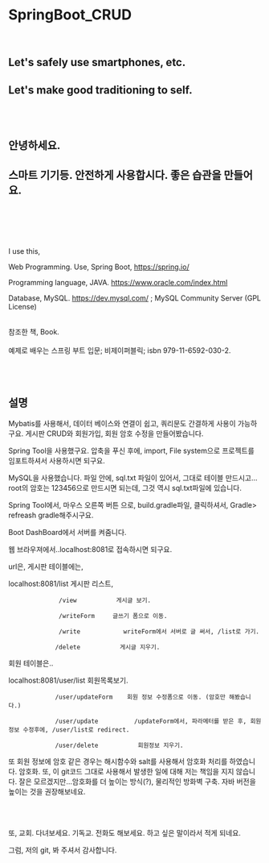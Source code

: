 # SpringBoot_CRUD

<br/>
<h2?Hello~.</h2>
<h2>Let's safely use smartphones, etc.</h2> 
<h2>Let's make good traditioning to self.</h2><br/><br/>
<h2>안녕하세요.</h2>
<h2>스마트 기기등. 안전하게 사용합시다. 좋은 습관을 만들어요.</h2>

<br/><br/><br/><br/>

I use this, 

Web Programming. Use, Spring Boot, https://spring.io/

Programming language, JAVA. https://www.oracle.com/index.html

Database, MySQL. https://dev.mysql.com/  ; MySQL Community Server (GPL License)

<br/>
참조한 책, Book. <br/><br/>
예제로 배우는 스프링 부트 입문;  비제이퍼블릭; isbn 979-11-6592-030-2.

<br/><br/>
<h2>설명</h2>


Mybatis를 사용해서, 데이터 베이스와 연결이 쉽고, 쿼리문도 간결하게 사용이 가능하구요. 게시판 CRUD와 회원가입, 회원 암호 수정을 만들어봤습니다.

 

Spring Tool을 사용했구요. 압축을 푸신 후에, import, File system으로 프로젝트를 임포트하셔서 사용하시면 되구요.

MySQL을 사용했습니다. 파일 안에, sql.txt 파일이 있어서, 그대로 테이블 만드시고... root의 암호는 123456으로 만드시면 되는데, 그것 역시 sql.txt파일에 있습니다.

 

Spring Tool에서, 마우스 오른쪽 버튼 으로, build.gradle파일, 클릭하셔서, Gradle> refreash gradle해주시구요.

Boot DashBoard에서 서버를 켜줌니다.

 

웹 브라우져에서..localhost:8081로 접속하시면 되구요.

 

url은, 게시판 테이블에는, 

localhost:8081/list             게시판 리스트,

                  /view           게시글 보기.  

                  /writeForm     글쓰기 폼으로 이동.

                  /write            writeForm에서 서버로 글 써서, /list로 가기.

                 /delete           게시글 지우기. 

 

회원 테이블은..

localhost:8081/user/list               회원목록보기.

                 /user/updateForm    회원 정보 수정폼으로 이동. (암호만 해봤습니다.)

                 /user/update          /updateForm에서, 파라메터를 받은 후, 회원정보 수정후에, /user/list로 redirect.

                 /user/delete           회원정보 지우기.

 

 

또 회원 정보에 암호 같은 경우는 해시함수와 salt를 사용해서 암호화 처리를 하였습니다. 암호화. 또, 이 git코드 그대로 사용해서 발생한 일에 대해 저는 책임을 지지 않습니다. 잘은 모르겠지만...암호화를 더 높이는 방식(?), 물리적인 방화벽 구축. 자바 버전을 높이는 것을 권장해보네요.

 

<br/><br/> 
 

 
또, 교회. 다녀보세요. 기독교. 전화도 해보세요. 하고 싶은 말이라서 적게 되네요.
<br/>
 

그럼, 저의 git, 봐 주셔서 감사합니다.

 
